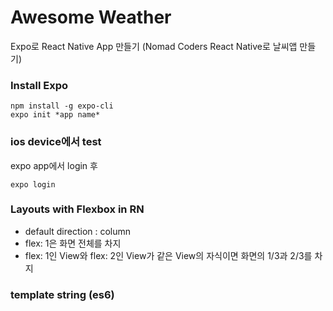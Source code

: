 # Awesome Weather

Expo로 React Native App 만들기 (Nomad Coders React Native로 날씨앱 만들기)

### Install Expo

```
npm install -g expo-cli
expo init *app name*
```

### ios device에서 test

expo app에서 login 후

```
expo login
```

### Layouts with Flexbox in RN

- default direction : column
- flex: 1은 화면 전체를 차지
- flex: 1인 View와 flex: 2인 View가 같은 View의 자식이면 화면의 1/3과 2/3를 차지

### template string (es6)
